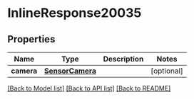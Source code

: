 # InlineResponse20035

## Properties
Name | Type | Description | Notes
------------ | ------------- | ------------- | -------------
**camera** | [**SensorCamera**](SensorCamera.md) |  | [optional] 

[[Back to Model list]](../README.md#documentation-for-models) [[Back to API list]](../README.md#documentation-for-api-endpoints) [[Back to README]](../README.md)

